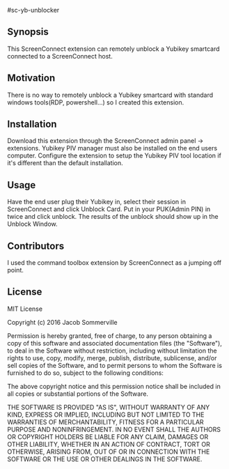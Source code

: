 #  s c - y b - u n b l o c k e r ## SynopsisThis ScreenConnect extension can remotely unblock a Yubikey smartcard connected to a ScreenConnect host.## MotivationThere is no way to remotely unblock a Yubikey smartcard with standard windows tools(RDP, powershell...) so I created this extension.## InstallationDownload this extension through the ScreenConnect admin panel -> extensions. Yubikey PIV manager must also be installed on the end users computer. Configure the extension to setup the Yubikey PIV tool location if it's different than the default installation.## UsageHave the end user plug their Yubikey in, select their session in ScreenConnect and click Unblock Card. Put in your PUK(Admin PIN) in twice and click unblock. The results of the unblock should show up in the Unblock Window.## ContributorsI used the command toolbox extension by ScreenConnect as a jumping off point.## LicenseMIT LicenseCopyright (c) 2016 Jacob SommervillePermission is hereby granted, free of charge, to any person obtaining a copyof this software and associated documentation files (the "Software"), to dealin the Software without restriction, including without limitation the rightsto use, copy, modify, merge, publish, distribute, sublicense, and/or sellcopies of the Software, and to permit persons to whom the Software isfurnished to do so, subject to the following conditions:The above copyright notice and this permission notice shall be included in allcopies or substantial portions of the Software.THE SOFTWARE IS PROVIDED "AS IS", WITHOUT WARRANTY OF ANY KIND, EXPRESS ORIMPLIED, INCLUDING BUT NOT LIMITED TO THE WARRANTIES OF MERCHANTABILITY,FITNESS FOR A PARTICULAR PURPOSE AND NONINFRINGEMENT. IN NO EVENT SHALL THEAUTHORS OR COPYRIGHT HOLDERS BE LIABLE FOR ANY CLAIM, DAMAGES OR OTHERLIABILITY, WHETHER IN AN ACTION OF CONTRACT, TORT OR OTHERWISE, ARISING FROM,OUT OF OR IN CONNECTION WITH THE SOFTWARE OR THE USE OR OTHER DEALINGS IN THESOFTWARE.